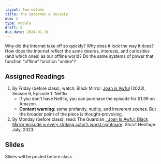 ```yaml
---
layout: two-column
title: The Internet & Society
num: 2
type: module
draft: 0
due_date: 2024-01-19
---
```


Why did the Internet take off so quickly? Why does it look the way it does? How does the Internet reflect the same desires, interests, and curiosities (and which ones) as our offline world? Do the same systems of power that function "offline" function "online"?

## Assigned Readings
1. By Friday (before class), watch: Black Mirror. <a href="https://www.netflix.com/watch/80195733" target="_blank">Joan is Awful</a> (2023), Season 6, Episode 1. Netflix.
    * If you don't have Netflix, you can purchase the episode for $1.99 on Amazon.
    * **Content warning:** some profanity, nudity, and irreverent scenes. But the broader point of the piece is thought-provoking.
2. By Monday (before class), read: The Guardian <a href="https://www.theguardian.com/tv-and-radio/2023/jul/13/joan-is-awful-black-mirror-striking-actors-nightmare">. Joan Is Awful: Black Mirror episode is every striking actor’s worst nightmare</a>. Stuart Heritage. July, 2023.

## Slides
Slides will be posted before class.

<!-- * <a href="https://docs.google.com/presentation/d/1OP418VchDy1yrgKsZ6rsxfQ1voTzgeFaL4uWao9iUCc/edit">Intro to the Internet Continued</a>
* <a href="https://docs.google.com/presentation/d/1LTErG90_n7DHuwjnVR0qMAADv18rzqjfvwzbkvIKY1g/edit?usp=sharing" target="_blank">The Internet & Society</a> -->

<!-- ## Discussion Questions

### Joan is Awful
* Were any of the scenes in this show relatable?
* Who has the power in this world?
* Could this system exist in our current world? What protections are in place?

### Other Societal Questions
* Does the Internet amplify / represent all voices equally?
    * Can you think of content that is overrepresented? Underrepresented?
* Why is privacy such a huge concern for the Web / Internet?
* Think of some examples of how life online shapes life offline (and vice versa)?  -->

